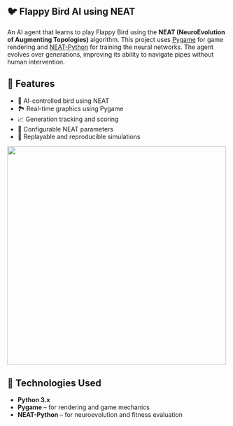 ## 🐦 Flappy Bird AI using NEAT
An AI agent that learns to play Flappy Bird using the **NEAT (NeuroEvolution of Augmenting Topologies)** algorithm. This project uses [Pygame](https://www.pygame.org/) for game rendering and [NEAT-Python](https://neat-python.readthedocs.io/en/latest/) for training the neural networks. The agent evolves over generations, improving its ability to navigate pipes without human intervention.

## 🚀 Features

- 🧠 AI-controlled bird using NEAT
- 🏞️ Real-time graphics using Pygame
- 📈 Generation tracking and scoring
- 💾 Configurable NEAT parameters
- 🔄 Replayable and reproducible simulations

<img src="fp.gif" width="500" height="500">

## 🧰 Technologies Used

- **Python 3.x**
- **Pygame** – for rendering and game mechanics
- **NEAT-Python** – for neuroevolution and fitness evaluation




